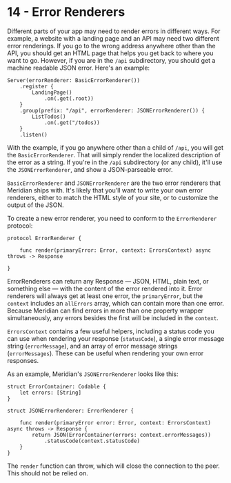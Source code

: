 # 14 - Error Renderers

Different parts of your app may need to render errors in different ways. For example, a website with a landing page and an API may need two different error renderings. If you go to the wrong address anywhere other than the API, you should get an HTML page that helps you get back to where you want to go. However, if you are in the `/api` subdirectory, you should get a machine readable JSON error. Here's an example:

    Server(errorRenderer: BasicErrorRenderer())
        .register {
            LandingPage()
                .on(.get(.root))
        }
        .group(prefix: "/api", errorRenderer: JSONErrorRenderer()) {
            ListTodos()
                .on(.get("/todos))
        }
        .listen()

With the example, if you go anywhere other than a child of `/api`, you will get the `BasicErrorRenderer`. That will simply render the localized description of the error as a string. If you're in the `/api` subdirectory (or any child), it'll use the `JSONErrorRenderer`, and show a JSON-parseable error.

`BasicErrorRenderer` and `JSONErrorRenderer` are the two error renderers that Meridian ships with. It's likely that you'll want to write your own error renderers, either to match the HTML style of your site, or to customize the output of the JSON.

To create a new error renderer, you need to conform to the `ErrorRenderer` protocol:

    protocol ErrorRenderer {

        func render(primaryError: Error, context: ErrorsContext) async throws -> Response

    }

ErrorRenderers can return any Response — JSON, HTML, plain text, or something else — with the content of the error rendered into it. Error renderers will always get at least one error, the `primaryError`, but the `context` includes an `allErrors` array, which can contain more than one error. Because Meridian can find errors in more than one property wrapper simultaneously, any errors besides the first will be included in the `context`.

`ErrorsContext` contains a few useful helpers, including a status code you can use when rendering your response (`statusCode`), a single error message string (`errorMessage`), and an array of error message strings (`errorMessages`). These can be useful when rendering your own error responses.

As an example, Meridian's `JSONErrorRenderer` looks like this:

    struct ErrorContainer: Codable {
        let errors: [String]
    }

    struct JSONErrorRenderer: ErrorRenderer {

        func render(primaryError error: Error, context: ErrorsContext) async throws -> Response {
            return JSON(ErrorContainer(errors: context.errorMessages))
                .statusCode(context.statusCode)
        }
    }

The `render` function can throw, which will close the connection to the peer. This should not be relied on.
